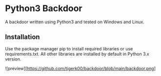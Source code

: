 # Python3 Backdoor
A backdoor written using Python3 and tested on Windows and Linux.
## Installation
Use the package manager pip to install required libraries or use requirements.txt. All other libraries are installed by default in Python 3.x version.

![preview][https://github.com/tigerk00/backdoor/blob/main/backdoor.png]
